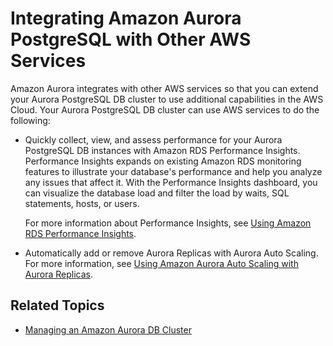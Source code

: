 # Integrating Amazon Aurora PostgreSQL with Other AWS Services<a name="AuroraPostgreSQL.Integrating"></a>

Amazon Aurora integrates with other AWS services so that you can extend your Aurora PostgreSQL DB cluster to use additional capabilities in the AWS Cloud\. Your Aurora PostgreSQL DB cluster can use AWS services to do the following:
+ Quickly collect, view, and assess performance for your Aurora PostgreSQL DB instances with Amazon RDS Performance Insights\. Performance Insights expands on existing Amazon RDS monitoring features to illustrate your database's performance and help you analyze any issues that affect it\. With the Performance Insights dashboard, you can visualize the database load and filter the load by waits, SQL statements, hosts, or users\. 

  For more information about Performance Insights, see [Using Amazon RDS Performance Insights](USER_PerfInsights.md)\. 
+ Automatically add or remove Aurora Replicas with Aurora Auto Scaling\. For more information, see [Using Amazon Aurora Auto Scaling with Aurora Replicas](Aurora.Integrating.AutoScaling.md)\.

## Related Topics<a name="AuroraPostgreSQL.Integrating.RelatedTopics"></a>
+ [Managing an Amazon Aurora DB Cluster](CHAP_Aurora.md)